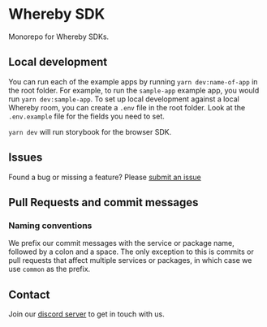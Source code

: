 # Whereby SDK

Monorepo for Whereby SDKs.

## Local development
You can run each of the example apps by running `yarn dev:name-of-app` in the root folder. For example, to run the `sample-app` example app, you would run `yarn dev:sample-app`.
To set up local development against a local Whereby room, you can create a `.env` file in the root folder. Look at the `.env.example` file for the fields you need to set.

`yarn dev` will run storybook for the browser SDK.

## Issues
Found a bug or missing a feature? Please [submit an issue](https://github.com/whereby/sdk/issues/new)

## Pull Requests and commit messages

### Naming conventions
We prefix our commit messages with the service or package name, followed by a colon and a space. The only exception to this is commits or pull requests that affect multiple services or packages, in which case we use `common` as the prefix.

## Contact
Join our [discord server](https://discord.gg/yWrAhZdvDG) to get in touch with us.